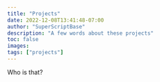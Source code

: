```yaml
---
title: "Projects"
date: 2022-12-08T13:41:48-07:00
author: "SuperScriptBase"
description: "A few words about these projects"
toc: false
images:
tags: ["projects"]
---
```


Who is that?